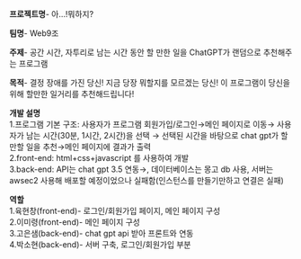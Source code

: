 **프로젝트명**- 아…!뭐하지?

**팀명**- Web9조

**주제**- 공간 시간, 자투리로 남는 시간 동안 할 만한 일을 ChatGPT가 랜덤으로 추천해주는 프로그램

**목적**- 결정 장애를 가진 당신! 지금 당장 뭐할지를 모르겠는 당신! 이 프로그램이 당신을 위해 할만한 일거리를 추천해드립니다!

**개발 설명**<br/>
1.프로그램 기본 구조: 사용자가 프로그램 회원가입/로그인→메인 페이지로 이동→ 사용자가 남는 시간(30분, 1시간, 2시간)을 선택 → 선택된 시간을 바탕으로 chat gpt가 할 만할 일을 추천→메인 페이지에 결과가 출력<br/>
2.front-end: html+css+javascript 를 사용하여 개발<br/>
3.back-end: API는 chat gpt 3.5 연동→,  데이터베이스는 몽고 db 사용, 서버는 awsec2 사용해 배포할 예정이었으나 실패함(인스턴스를 만들기만하고 연결은 실패)

**역할**<br/>
1.육현창(front-end)- 로그인/회원가입 페이지,  메인 페이지 구성<br/>
2.이미령(front-end)- 메인 페이지 구성<br/>
3.고은샘(back-end)- chat gpt api 받아 프론트와 연동<br/>
4.박소현(back-end)- 서버 구축, 로그인/회원가입 부분 
